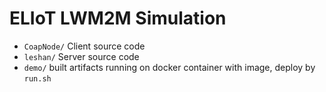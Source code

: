 # ELIoT LWM2M Simulation

* ``CoapNode/`` Client source code
* ``leshan/`` Server source code
* ``demo/`` built artifacts running on docker container with image, deploy by ``run.sh``



